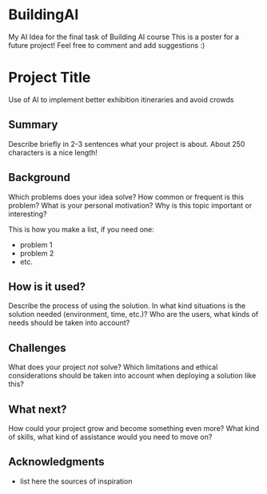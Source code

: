 # BuildingAI
My AI Idea for the final task of Building AI course
This is a poster for a future project! Feel free to comment and add suggestions :)

# Project Title

Use of AI to implement better exhibition itineraries and avoid crowds

## Summary

Describe briefly in 2-3 sentences what your project is about. About 250 characters is a nice length! 



## Background

Which problems does your idea solve? How common or frequent is this problem? What is your personal motivation? Why is this topic important or interesting?

This is how you make a list, if you need one:
* problem 1
* problem 2
* etc.


## How is it used?

Describe the process of using the solution. In what kind situations is the solution needed (environment, time, etc.)? Who are the users, what kinds of needs should be taken into account?

## Challenges

What does your project _not_ solve? Which limitations and ethical considerations should be taken into account when deploying a solution like this?

## What next?

How could your project grow and become something even more? What kind of skills, what kind of assistance would you  need to move on? 


## Acknowledgments

* list here the sources of inspiration 

